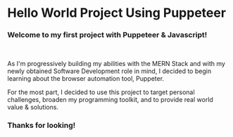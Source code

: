 # Hello World Project Using Puppeteer


### Welcome to my first project with Puppeteer & Javascript!

<br />

As I'm progressively building my abilities with the MERN Stack and with my newly obtained Software Development role in mind, I decided to begin learning about the browser automation tool, Puppeter.

For the most part, I decided to use this project to target personal challenges, broaden my programming toolkit, and to provide real world value & solutions.

### Thanks for looking!